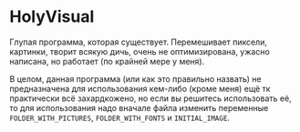# HolyVisual
Глупая программа, которая существует. Перемешивает пиксели, картинки, творит всякую дичь, очень не оптимизирована, ужасно написана, но работает (по крайней мере у меня).

В целом, данная программа (или как это правильно назвать) не предназначена для использования кем-либо (кроме меня) ещё тк практически всё захардкожено, но если вы решитесь использовать её, то для использования надо вначале файла изменить переменные `FOLDER_WITH_PICTURES`, `FOLDER_WITH_FONTS` и `INITIAL_IMAGE`.

